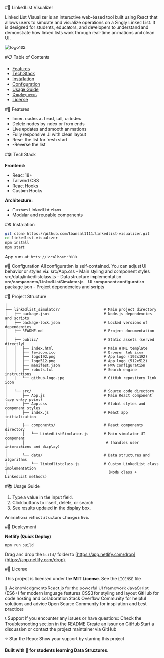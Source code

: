 #🔗 LinkedList Visualizer

Linked List Visualizer is an interactive web-based tool built using React that allows users to simulate and visualize operations on a Singly Linked List. It is designed for students, educators, and developers to understand and demonstrate how linked lists work through real-time animations and clean UI.


![logo192](https://github.com/user-attachments/assets/90aa3610-2112-4de7-b1da-b406e8d4c7b3)

#📋 Table of Contents

- [Features](#features)
- [Tech Stack](#tech-stack)
- [Installation](#installation)
- [Configuration](#configuration)
- [Usage Guide](#usage-guide)
- [Deployment](#deployment)
- [License](#license)

#🚀 Features

- Insert nodes at head, tail, or index
- Delete nodes by index or from ends
- Live updates and smooth animations
- Fully responsive UI with clean layout
- Reset the list for fresh start
- -Reverse the list

#🛠 Tech Stack

**Frontend:**  
- React 18+  
- Tailwind CSS  
- React Hooks  
- Custom Hooks 

**Architecture:**  
- Custom LinkedList class  
- Modular and reusable components  

#⚙ Installation

```bash
git clone https://github.com/kbansal1111/linkedlist-visualizer.git
cd linkedlist-visualizer
npm install
npm start
```

App runs at: `http://localhost:3000`

#🔧 Configuration
All configuration is self-contained. You can adjust UI behavior or styles via:
src/App.css - Main styling and component styles
src/data/linkedlistclass.js - Data structure implementation
src/components/LinkedListSimulator.js - UI component configuration
package.json - Project dependencies and scripts

#📁 Project Structure

```LinkedList Simulator/
│
├── linkedlist_simulator/                    # Main project directory
│   ├── package.json                         # Node.js dependencies and scripts
│   ├── package-lock.json                    # Locked versions of dependencies
│   ├── README.md                            # Project documentation
│
│   ├── public/                              # Static assets (served directly)
│   │   ├── index.html                       # Main HTML template
│   │   ├── favicon.ico                      # Browser tab icon
│   │   ├── logo192.png                      # App logo (192x192)
│   │   ├── logo512.png                      # App logo (512x512)
│   │   ├── manifest.json                    # PWA configuration
│   │   ├── robots.txt                       # Search engine instructions
│   │   └── github-logo.jpg                  # GitHub repository link icon
│
│   └── src/                                 # Source code directory
│       ├── App.js                           # Main React component (app entry point)
│       ├── App.css                          # Global styles and component styles
│       ├── index.js                         # React app initialization
│
│       ├── components/                      # React components directory
│       │   └── LinkedListSimulator.js       # Main simulator UI component
│       │                                     # (handles user interactions and display)
│
│       └── data/                            # Data structures and algorithms
│           └── linkedlistclass.js           # Custom LinkedList class implementation
│                                              (Node class + LinkedList methods)
```

#📚 Usage Guide

1. Type a value in the input field.
2. Click buttons to insert, delete, or search.
3. See results updated in the display box.

Animations reflect structure changes live.

#🚀 Deployment

**Netlify (Quick Deploy)**
```bash
npm run build
```
Drag and drop the `build/` folder to [https://app.netlify.com/drop](https://app.netlify.com/drop).

#📄 License

This project is licensed under the **MIT License**. See the `LICENSE` file.

🙏 Acknowledgments
React.js for the powerful UI framework
JavaScript (ES6+) for modern language features
CSS3 for styling and layout
GitHub for code hosting and collaboration
Stack Overflow Community for helpful solutions and advice
Open Source Community for inspiration and best practices

📞 Support
If you encounter any issues or have questions:
Check the Troubleshooting section in the README
Create an issue on GitHub
Start a discussion or contact the project maintainer via GitHub

⭐ Star the Repo: Show your support by starring this project


**Built with 💙 for students learning Data Structures.**

